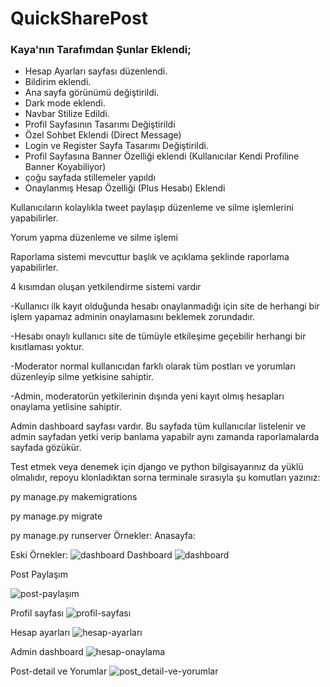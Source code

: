 # QuickSharePost
### Kaya'nın Tarafımdan Şunlar Eklendi;
- Hesap Ayarları sayfası düzenlendi.
- Bildirim eklendi.
- Ana sayfa görünümü değiştirildi.
- Dark mode eklendi.
- Navbar Stilize Edildi.
- Profil  Sayfasının Tasarımı Değiştirildi
- Özel Sohbet Eklendi (Direct Message)
- Login ve Register Sayfa Tasarımı Değiştirildi.
- Profil Sayfasına Banner Özelliği eklendi (Kullanıcılar Kendi Profiline Banner Koyabiliyor)
- çoğu sayfada stillemeler yapıldı
- Onaylanmış Hesap Özelliği (Plus Hesabı) Eklendi
  
Kullanıcıların kolaylıkla tweet paylaşıp düzenleme ve silme işlemlerini yapabilirler.

Yorum yapma düzenleme ve silme işlemi

Raporlama sistemi mevcuttur başlık ve açıklama şeklinde raporlama yapabilirler.

4 kısımdan oluşan yetkilendirme sistemi vardır
 
 -Kullanıcı ilk kayıt olduğunda hesabı onaylanmadığı için site de herhangi bir işlem yapamaz adminin onaylamasını beklemek zorundadır.
 
 -Hesabı onaylı kullanıcı site de tümüyle etkileşime geçebilir herhangi bir kısıtlaması yoktur.
 
 -Moderator normal kullanıcıdan farklı olarak tüm postları ve yorumları düzenleyip silme yetkisine sahiptir.
 
 -Admin, moderatorün yetkilerinin dışında yeni kayıt olmış hesapları onaylama yetlisine sahiptir.

Admin dashboard sayfası vardır. Bu sayfada tüm kullanıcılar listelenir ve admin sayfadan yetki verip banlama yapabilr aynı zamanda raporlamalarda sayfada gözükür.


Test etmek veya denemek için django ve python bilgisayarınız da yüklü olmalıdır, repoyu klonladıktan sorna terminale sırasıyla şu komutları yazınız:

py manage.py makemigrations

py manage.py migrate

py manage.py runserver
Örnekler:
Anasayfa:


Eski Örnekler:
![dashboard]([https://github.com/neselibaris/QuickSharePost/assets/114444125/7b9033f3-a4bb-4ed2-aea8-e97206978037](https://media.discordapp.net/attachments/1034081286186344448/1167192666400899234/Ekran_goruntusu_2023-10-26_230644.png?ex=654d3be1&is=653ac6e1&hm=e6758bf680d5addf5ec516f656b69d2594f8cd6b9980fd2665c6262fbdd10839&=&width=1325&height=647))
Dashboard
![dashboard](https://github.com/neselibaris/QuickSharePost/assets/114444125/7b9033f3-a4bb-4ed2-aea8-e97206978037)

Post Paylaşım

![post-paylaşım](https://github.com/neselibaris/QuickSharePost/assets/114444125/57783c49-2831-4173-a998-83fc3cc375cd)


Profil sayfası
![profil-sayfası](https://github.com/neselibaris/QuickSharePost/assets/114444125/c43a60bf-1f51-4748-8ca9-ae57410cd40e)


Hesap ayarları
![hesap-ayarları](https://github.com/neselibaris/QuickSharePost/assets/114444125/6faf287d-174b-4b03-b15d-ec897db46d88)

Admin dashboard
![hesap-onaylama](https://github.com/neselibaris/QuickSharePost/assets/114444125/d76ed62d-cf09-4442-8f3e-92d90eeaf595)

Post-detail ve Yorumlar
![post_detail-ve-yorumlar](https://github.com/neselibaris/QuickSharePost/assets/114444125/409c5b4d-aa98-4668-9105-d924bce4877d)


